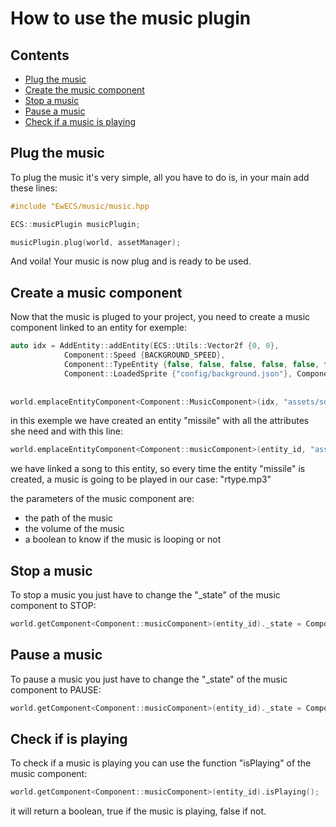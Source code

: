 # How to use the music plugin
## Contents

- [Plug the music](#Plug-the-music)
- [Create the music component](#create-music-component)
- [Stop a music](#stop-a-music)
- [Pause a music](#pause-a-music)
- [Check if a music is playing](#check-if-is-playing)

## Plug the music
To plug the music it's very simple, all you have to do is, in your main add these lines:

```c++
#include "EwECS/music/music.hpp

ECS::musicPlugin musicPlugin;

musicPlugin.plug(world, assetManager);
```

And voila! Your music is now plug and is ready to be used.

## Create a music component

Now that the music is pluged to your project, you need to create a music component linked to an entity for exemple:

```c++
auto idx = AddEntity::addEntity(ECS::Utils::Vector2f {0, 0},
            Component::Speed {BACKGROUND_SPEED},
            Component::TypeEntity {false, false, false, false, false, false, true},
            Component::LoadedSprite {"config/background.json"}, Component::HitBox {}, Component::IsAlive {false, 0});
                    
                    
world.emplaceEntityComponent<Component::MusicComponent>(idx, "assets/sounds/rtype.mp3", 100, true);
```

in this exemple we have created an entity "missile" with all the attributes she need and with this line:

```c++
world.emplaceEntityComponent<Component::musicComponent>(entity_id, "assets/sounds/rtype.mp3", 100, true);
```

we have linked a song to this entity, so every time the entity "missile" is created, a music is going to be played in our case: "rtype.mp3"

the parameters of the music component are:
- the path of the music
- the volume of the music
- a boolean to know if the music is looping or not

## Stop a music
To stop a music you just have to change the "_state" of the music component to STOP:

```c++
world.getComponent<Component::musicComponent>(entity_id)._state = Component::musicComponent::State::STOP;
```

## Pause a music
To pause a music you just have to change the "_state" of the music component to PAUSE:

```c++
world.getComponent<Component::musicComponent>(entity_id)._state = Component::musicComponent::State::PAUSE;
```

## Check if is playing
To check if a music is playing you can use the function "isPlaying" of the music component:

```c++
world.getComponent<Component::musicComponent>(entity_id).isPlaying();
```
it will return a boolean, true if the music is playing, false if not.
